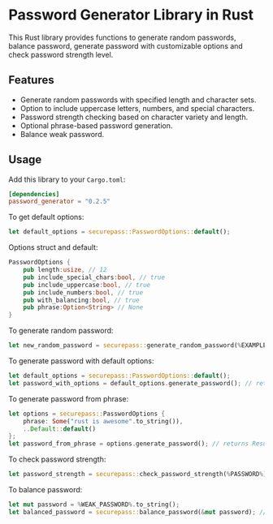 # Password Generator Library in Rust

This Rust library provides functions to generate random passwords, balance password, generate password with customizable options and check password strength level.

## Features

- Generate random passwords with specified length and character sets.
- Option to include uppercase letters, numbers, and special characters.
- Password strength checking based on character variety and length.
- Optional phrase-based password generation.
- Balance weak password.

## Usage

Add this library to your `Cargo.toml`:

```toml
[dependencies]
password_generator = "0.2.5"
```

To get default options:

```rs
let default_options = securepass::PasswordOptions::default();

```

Options struct and default:

```rs
PasswordOptions {
    pub length:usize, // 12
    pub include_special_chars:bool, // true
    pub include_uppercase:bool, // true
    pub include_numbers:bool, // true
    pub with_balancing:bool, // true
    pub phrase:Option<String> // None
}
```

To generate random password:

```rs
let new_random_password = securepass::generate_random_password(%EXAMPLE_CHARSET%, %LENGTH%); // returns String
```

To generate password with default options:

```rs
let default_options = securepass::PasswordOptions::default();
let password_with_options = default_options.generate_password(); // returns Result<String, String>
```

To generate password from phrase:

```rs
let options = securepass::PasswordOptions {
    phrase: Some("rust is awesome".to_string()),
    ..Default::default()
};
let password_from_phrase = options.generate_password(); // returns Result<String, String>
```

To check password strength:

```rs
let password_strength = securepass::check_password_strength(%PASSWORD%); // returns PasswordStrength enum
```

To balance password:

```rs
let mut password = %WEAK_PASSWORD%.to_string();
let balanced_password = securepass::balance_password(&mut password); // returns String
```
